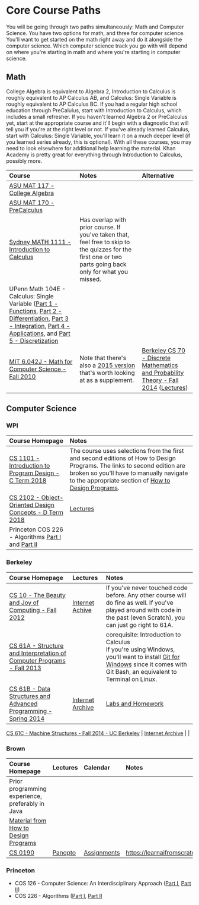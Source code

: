 # Core Course Paths

You will be going through two paths simultaneously: Math and Computer Science. You have two options for math, and three for computer science. You'll want to get started on the math right away and do it alongside the computer science. Which computer science track you go with will depend on where you're starting in math and where you're starting in computer science. 

## Math
College Algebra is equivalent to Algebra 2, Introduction to Calculus is roughly equivalent to AP Calculus AB, and Calculus: Single Variable is roughly equivalent to AP Calculus BC. If you had a regular high school education through PreCalulus, start with Introduction to Calculus, which includes a small refresher. If you haven't learned Algebra 2 or PreCalculus yet, start at the appropriate course and it'll begin with a diagnostic that will tell you if you're at the right level or not. If you've already learned Calculus, start with Calculus: Single Variable, you'll learn it on a much deeper level (if you learned series already, this is optional). With all these courses, you may need to look elsewhere for additional help learning the material. Khan Academy is pretty great for everything through Introduction to Calculus, possibly more.

Course | Notes | Alternative
:-- | :-- | :--
[ASU MAT 117 - College Algebra](https://www.edx.org/course/college-algebra-and-problem-solving) | |
[ASU MAT 170 - PreCalculus](https://www.edx.org/course/precalculus) | |
[Sydney MATH 1111 - Introduction to Calculus](https://www.coursera.org/learn/introduction-to-calculus) | Has overlap with prior course. If you've taken that, feel free to skip to the quizzes for the first one or two parts going back only for what you missed.
UPenn Math 104E - Calculus: Single Variable ([Part 1 - Functions](https://www.coursera.org/learn/single-variable-calculus), [Part 2 - Differentiation](https://www.coursera.org/learn/differentiation-calculus), [Part 3 - Integration](https://www.coursera.org/learn/integration-calculus), [Part 4 - Applications](https://www.coursera.org/learn/applications-calculus), and [Part 5 -  Discretization](https://www.coursera.org/learn/discrete-calculus) | | 
[MIT 6.042J - Math for Computer Science - Fall 2010](https://ocw.mit.edu/courses/electrical-engineering-and-computer-science/6-042j-mathematics-for-computer-science-fall-2010/) | Note that there's also a [2015 version](https://ocw.mit.edu/courses/electrical-engineering-and-computer-science/6-042j-mathematics-for-computer-science-spring-2015/) that's worth looking at as a supplement. | [Berkeley CS 70 - Discrete Mathematics and Probability Theory - Fall 2014](https://inst.eecs.berkeley.edu/~cs70/fa14/) ([Lectures](https://archive.org/details/ucberkeley_webcast_itunesu_915570116))

## Computer Science

### WPI

Course Homepage | Notes
:-- | :-- 
[CS 1101 - Introduction to Program Design - C Term 2018](https://web.cs.wpi.edu/~cs1101/c18/) | The course uses selections from the first and second editions of How to Design Programs. The links to second edition are broken so you'll have to manually navigate to the appropriate section of [How to Design Programs](https://htdp.org/).
[CS 2102 - Object-Oriented Design Concepts - D Term 2018](https://web.cs.wpi.edu/~cs2102/d18/) | [Lectures](https://web.cs.wpi.edu/~cs2102/d20/)
Princeton COS 226 - Algorithms [Part I](https://www.coursera.org/learn/algorithms-part1/) and [Part II](https://www.coursera.org/learn/algorithms-part2) | 

### Berkeley

Course Homepage | Lectures | Notes
:-- | :-- | :--
[CS 10 - The Beauty and Joy of Computing - Fall 2012](http://inst.eecs.berkeley.edu/~cs10/fa12/) | [Internet Achive](https://archive.org/details/ucberkeley_webcast_itunesu_556751887) | If you've never touched code before. Any other course will do fine as well. If you've played around with code in the past (even Scratch), you can just go right to 61A.
[CS 61A - Structure and Interpretation of Computer Programs - Fall 2013](http://www-inst.eecs.berkeley.edu/~cs61a/fa13/) | | corequisite: Introduction to Calculus<br />If you're using Windows, you'll want to install [Git for Windows](https://gitforwindows.org/) since it comes with Git Bash, an equivalent to Terminal on Linux.
[CS 61B - Data Structures and Advanced Programming - Spring 2014](https://people.eecs.berkeley.edu/~jrs/61b/) | [Internet Archive](https://archive.org/details/ucberkeley_webcast_itunesu_805311403) | [Labs and Homework](https://inst.eecs.berkeley.edu/~cs61b/fa14/hw/index.html)


[CS 61C - Machine Structures - Fall 2014 - UC Berkeley](http://inst.eecs.berkeley.edu/~cs61c/fa14/) | [Internet Archive](https://archive.org/details/ucberkeley_webcast_itunesu_915550404) | | 

### Brown

Course Homepage | Lectures | Calendar | Notes
:-- | :-- | :-- | :-- 
Prior programming experience, preferably in Java | | | 
[Material from How to Design Programs](http://cs.brown.edu/courses/csci0190/2018/Placement_Assignments.html) | | | 
[CS 0190](http://cs.brown.edu/courses/csci0190/2018/index.html) | [Panopto](https://brown.hosted.panopto.com/Panopto/Pages/Sessions/List.aspx#folderID=%222559ad35-3fff-4ef1-a2ac-a951011eb91e%22&maxResults=50) | [Assignments](https://cs.brown.edu/courses/cs019/2018/assignments.html) | https://learnaifromscratch.github.io/software.html

### Princeton

* COS 126 - Computer Science: An Interdisciplinary Approach ([Part I](https://www.coursera.org/learn/cs-programming-java), [Part II](https://www.coursera.org/learn/cs-algorithms-theory-machines))
* COS 226 - Algorithms ([Part I](https://www.coursera.org/learn/algorithms-part1), [Part II](https://www.coursera.org/learn/algorithms-part2)
